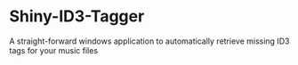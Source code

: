 # Shiny-ID3-Tagger
A straight-forward windows application to automatically retrieve missing ID3 tags for your music files
